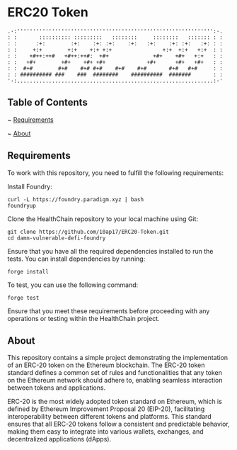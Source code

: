 # ERC20 Token
```text
.·:'''''''''''''''''''''''''''''''''''''''''''''''''''''''''''''':·.
: :       :::::::::: :::::::::   ::::::::     ::::::::   ::::::: : :
: :      :+:        :+:    :+: :+:    :+:   :+:    :+: :+:   :+: : :
: :     +:+        +:+    +:+ +:+                +:+  +:+   +:+  : :
: :    +#++:++#   +#++:++#:  +#+              +#+    +#+   +:+   : :
: :   +#+        +#+    +#+ +#+             +#+      +#+   +#+   : :
: :  #+#        #+#    #+# #+#    #+#    #+#       #+#   #+#     : :
: : ########## ###    ###  ########    ##########  #######       : :
'·:..............................................................:·'    
```
## Table of Contents
~ [Requirements](#requirements)

~ [About](#about)

## <a name="requirements"></a>Requirements
To work with this repository, you need to fulfill the following requirements:

Install Foundry:
```
curl -L https://foundry.paradigm.xyz | bash
foundryup
```
Clone the HealthChain repository to your local machine using Git:
```
git clone https://github.com/10ap17/ERC20-Token.git
cd damn-vulnerable-defi-foundry
```
Ensure that you have all the required dependencies installed to run the tests. You can install dependencies by running:
```
forge install
```
To test, you can use the following command:
```
forge test
```
Ensure that you meet these requirements before proceeding with any operations or testing within the HealthChain project.

## <a name="about"></a>About
This repository contains a simple project demonstrating the implementation of an ERC-20 token on the Ethereum blockchain. The ERC-20 token standard defines a common set of rules and functionalities that any token on the Ethereum network should adhere to, enabling seamless interaction between tokens and applications.

ERC-20 is the most widely adopted token standard on Ethereum, which is defined by Ethereum Improvement Proposal 20 (EIP-20), facilitating interoperability between different tokens and platforms. This standard ensures that all ERC-20 tokens follow a consistent and predictable behavior, making them easy to integrate into various wallets, exchanges, and decentralized applications (dApps).